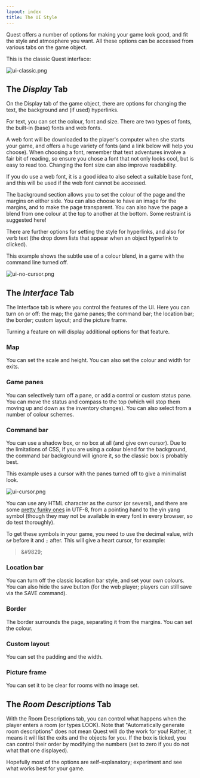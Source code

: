```yaml
---
layout: index
title: The UI Style
---
```


Quest offers a number of options for making your game look good, and fit the style and atmosphere you want. All these options can be accessed from various tabs on the game object.

This is the classic Quest interface:

![](images/ui-classic.png "ui-classic.png")


The _Display_ Tab
-----------------

On the Display tab of the game object, there are options for changing the text, the background and (if used) hyperlinks. 

For text, you can set the colour, font and size. There are two types of fonts, the built-in (base) fonts and web fonts.

A web font will be downloaded to the player's computer when she starts your game, and offers a huge variety of fonts (and a link below will help you choose). When choosing a font, remember that text adventures involve a fair bit of reading, so ensure you chose a font that not only looks cool, but is easy to read too. Changing the font size can also improve readability.

If you do use a web font, it is a good idea to also select a suitable base font, and this will be used if the web font cannot be accessed.

The background section allows you to set the colour of the page and the margins on either side. You can also choose to have an image for the margins, and to make the page transparent. You can also have the page a blend from one colour at the top to another at the bottom. Some restraint is suggested here!

There are further options for setting the style for hyperlinks, and also for verb text (the drop down lists that appear when an object hyperlink to clicked).

This example shows the subtle use of a colour blend, in a game with the command line turned off.

![](images/ui-no-cursor.png "ui-no-cursor.png")


The _Interface_ Tab
-------------------

The Interface tab is where you control the features of the UI. Here you can turn on or off: the map; the game panes; the command bar; the location bar; the border; custom layout; and the picture frame.

Turning a feature on will display additional options for that feature.

### Map

You can set the scale and height. You can also set the colour and width for exits.


### Game panes

You can selectively turn off a pane, or add a control or custom status pane. You can move the status and compass to the top (which will stop them moving up and down as the inventory changes). You can also select from a number of colour schemes.

### Command bar

You can use a shadow box, or no box at all (and give own cursor). Due to the limitations of CSS, if you are using a colour blend for the background, the command bar background will ignore it, so the classic box is probably best.

This example uses a cursor with the panes turned off to give a minimalist look.

![](images/ui-cursor.png "ui-cursor.png")

You can use any HTML character as the cursor (or several), and there are some [pretty funky ones](https://www.w3schools.com/charsets/ref_utf_symbols.asp) in UTF-8, from a pointing hand to the yin yang symbol (though they may not be available in every font in every browser, so do test thoroughly).

To get these symbols in your game, you need to use the decimal value, with `&#` before it and `;` after. This will give a heart cursor, for example:

> &amp;#9829;

### Location bar

You can turn off the classic location bar style, and set your own colours. You can also hide the save button (for the web player; players can still save via the SAVE command).

### Border

The border surrounds the page, separating it from the margins. You can set the colour.

### Custom layout

You can set the padding and the width.

### Picture frame

You can set it to be clear for rooms with no image set.


The _Room Descriptions_ Tab
---------------------------

With the Room Descriptions tab, you can control what happens when the player enters a room (or types LOOK). Note that "Automatically generate room descriptions" does not mean Quest will do the work for you! Rather, it means it will list the exits and the objects for you. If the box is ticked, you can control their order by modifying the numbers (set to zero if you do not what that one displayed).

Hopefully most of the options are self-explanatory; experiment and see what works best for your game.

